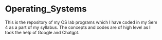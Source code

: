 # Operating_Systems
This is the repository of my OS lab programs which I have coded in my Sem 4 as a part of my syllabus. The concepts and codes are of high level as I took the help of Google and Chatgpt.  
